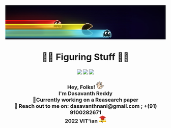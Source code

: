 <img align="center" src="https://github.com/TheramReddy/TheramReddy/raw/main/PacMan.jpg"/>



<h1 align="center">😶‍🌫️ Figuring Stuff 😶‍🌫️ </h1>
<h4 align="center"><a href="https://discord.gg/Zg2zxNE2"><img align="center" src="https://img.shields.io/badge/Discord-7289DA?style=for-the-badge&logo=discord&logoColor=white"></a>
<a href="https://github.com/TheramReddy"><img align="center" src="https://img.shields.io/badge/GitHub-100000?style=for-the-badge&logo=github&logoColor=white"></a>
<a href="https://reddit.com/Dasavanth_Reddy"><img align="center" src="https://img.shields.io/badge/Reddit-FF4500?style=for-the-badge&logo=reddit&logoColor=white" border-radius="15px"></a>   
</h4>
<h3 align="center">
Hey, Folks! <img src="https://github.com/TheramReddy/TheramReddy/blob/main/hand.png" width="23px"> <br>
I'm Dasavanth Reddy<br>
 📄Currently working on a Reasearch paper<br>
📨 Reach out to me on: dasavanthnani@gmail.com ; +(91) 9100282671<br>
2022 VIT'ian <img src="https://github.com/TheramReddy/TheramReddy/blob/main/gradua_me.png" width="23px">
</h3>
